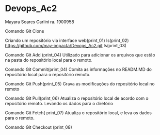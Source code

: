# Devops_Ac2
Mayara Soares Carlini
ra. 1900958

Comando Git Clone

Criando um repositório via interface web(print_01)
ls(print_02)
https://github.com/may-impacta/Devops_Ac2.git
ls(print_03)

Comando Git Add (print_04)
Utilizado para adicionar os arquivos que estão na pasta do repositório local para o remoto.

Comando Git Commit(print_04)
Comita as informações no READM.MD do repositório local para o repositório remoto.

Comando Git Push(print_05)
Grava as modificações do repositório local no remoto

Comando Git Pull(print_06)
Atualiza o repositório local de acordo com o repositório remoto. Levando os dados para o diretório

Comando Git Fetch( print_07)
Atualiza o repositório local, e leva os dados para o remoto.

Comando Git Checkout (print_08)